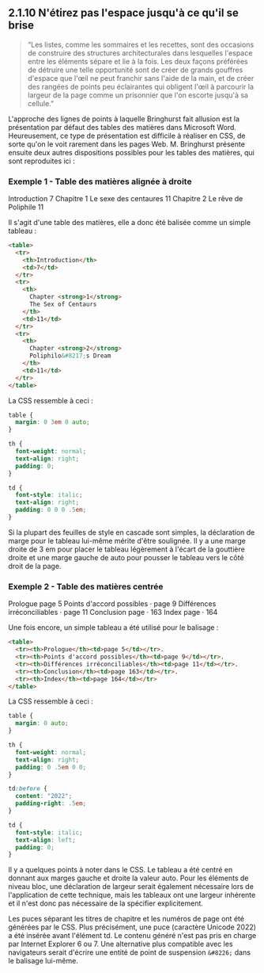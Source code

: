 ## 2.1.10 N'étirez pas l'espace jusqu'à ce qu'il se brise

>  “Les listes, comme les sommaires et les recettes, sont des occasions de construire des structures architecturales dans lesquelles l'espace entre les éléments sépare et lie à la fois. Les deux façons préférées de détruire une telle opportunité sont de créer de grands gouffres d'espace que l'œil ne peut franchir sans l'aide de la main, et de créer des rangées de points peu éclairantes qui obligent l'œil à parcourir la largeur de la page comme un prisonnier que l'on escorte jusqu'à sa cellule.”

L'approche des lignes de points à laquelle Bringhurst fait allusion est la présentation par défaut des tables des matières dans Microsoft Word. Heureusement, ce type de présentation est difficile à réaliser en CSS, de sorte qu'on le voit rarement dans les pages Web. M. Bringhurst présente ensuite deux autres dispositions possibles pour les tables des matières, qui sont reproduites ici :

### Exemple 1 - Table des matières alignée à droite

Introduction 7
Chapitre 1 Le sexe des centaures 11
Chapitre 2 Le rêve de Poliphile 11

Il s'agit d'une table des matières, elle a donc été balisée comme un simple tableau :

```html
<table>
  <tr>
    <th>Introduction</th>
    <td>7</td>
  </tr>
  <tr>
    <th>
      Chapter <strong>1</strong>
      The Sex of Centaurs
    </th>
    <td>11</td>
  </tr>
  <tr>
    <th>
      Chapter <strong>2</strong>
      Poliphilo&#8217;s Dream
    </th>
    <td>11</td>
  </tr>
</table>
```

La CSS ressemble à ceci :

```css
table {
  margin: 0 3em 0 auto;
}

th {
  font-weight: normal;
  text-align: right;
  padding: 0;
}

td {
  font-style: italic;
  text-align: right;
  padding: 0 0 0 .5em;
}
```

Si la plupart des feuilles de style en cascade sont simples, la déclaration de marge pour le tableau lui-même mérite d'être soulignée. Il y a une marge droite de 3 em pour placer le tableau légèrement à l'écart de la gouttière droite et une marge gauche de auto pour pousser le tableau vers le côté droit de la page.

### Exemple 2 - Table des matières centrée

Prologue page 5
Points d'accord possibles · page 9
Différences irréconciliables · page 11
Conclusion page · 163
Index page · 164

Une fois encore, un simple tableau a été utilisé pour le balisage :

```html
<table>
  <tr><th>Prologue</th><td>page 5</td></tr>.
  <tr><th>Points d'accord possibles</th><td>page 9</td></tr>.
  <tr><th>Différences irréconciliables</th><td>page 11</td></tr>.
  <tr><th>Conclusion</th><td>page 163</td></tr>.
  <tr><th>Index</th><td>page 164</td></tr>
</table>
```

La CSS ressemble à ceci :

```css
table {
  margin: 0 auto;
}

th {
  font-weight: normal;
  text-align: right;
  padding: 0 .5em 0 0;
}

td:before {
  content: "2022";
  padding-right: .5em;
}

td {
  font-style: italic;
  text-align: left;
  padding: 0;
}
```

Il y a quelques points à noter dans le CSS. Le tableau a été centré en donnant aux marges gauche et droite la valeur auto. Pour les éléments de niveau bloc, une déclaration de largeur serait également nécessaire lors de l'application de cette technique, mais les tableaux ont une largeur inhérente et il n'est donc pas nécessaire de la spécifier explicitement.

Les puces séparant les titres de chapitre et les numéros de page ont été générées par le CSS. Plus précisément, une puce (caractère Unicode 2022) a été insérée avant l'élément td. Le contenu généré n'est pas pris en charge par Internet Explorer 6 ou 7. Une alternative plus compatible avec les navigateurs serait d'écrire une entité de point de suspension `&#8226;` dans le balisage lui-même.
